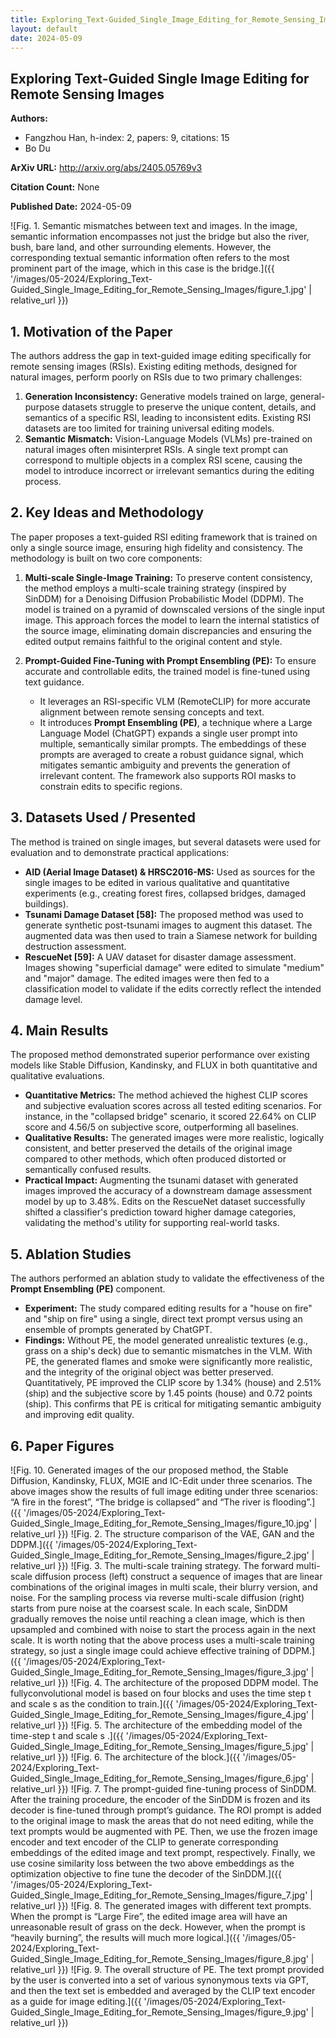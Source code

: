 ```yaml
---
title: Exploring_Text-Guided_Single_Image_Editing_for_Remote_Sensing_Images
layout: default
date: 2024-05-09
---
```

## Exploring Text-Guided Single Image Editing for Remote Sensing Images
**Authors:**
- Fangzhou Han, h-index: 2, papers: 9, citations: 15
- Bo Du

**ArXiv URL:** http://arxiv.org/abs/2405.05769v3

**Citation Count:** None

**Published Date:** 2024-05-09

![Fig. 1. Semantic mismatches between text and images. In the image, semantic information encompasses not just the bridge but also the river, bush, bare land, and other surrounding elements. However, the corresponding textual semantic information often refers to the most prominent part of the image, which in this case is the bridge.]({{ '/images/05-2024/Exploring_Text-Guided_Single_Image_Editing_for_Remote_Sensing_Images/figure_1.jpg' | relative_url }})
## 1. Motivation of the Paper
The authors address the gap in text-guided image editing specifically for remote sensing images (RSIs). Existing editing methods, designed for natural images, perform poorly on RSIs due to two primary challenges:
1.  **Generation Inconsistency:** Generative models trained on large, general-purpose datasets struggle to preserve the unique content, details, and semantics of a specific RSI, leading to inconsistent edits. Existing RSI datasets are too limited for training universal editing models.
2.  **Semantic Mismatch:** Vision-Language Models (VLMs) pre-trained on natural images often misinterpret RSIs. A single text prompt can correspond to multiple objects in a complex RSI scene, causing the model to introduce incorrect or irrelevant semantics during the editing process.

## 2. Key Ideas and Methodology
The paper proposes a text-guided RSI editing framework that is trained on only a single source image, ensuring high fidelity and consistency. The methodology is built on two core components:

1.  **Multi-scale Single-Image Training:** To preserve content consistency, the method employs a multi-scale training strategy (inspired by SinDDM) for a Denoising Diffusion Probabilistic Model (DDPM). The model is trained on a pyramid of downscaled versions of the single input image. This approach forces the model to learn the internal statistics of the source image, eliminating domain discrepancies and ensuring the edited output remains faithful to the original content and style.

2.  **Prompt-Guided Fine-Tuning with Prompt Ensembling (PE):** To ensure accurate and controllable edits, the trained model is fine-tuned using text guidance.
    *   It leverages an RSI-specific VLM (RemoteCLIP) for more accurate alignment between remote sensing concepts and text.
    *   It introduces **Prompt Ensembling (PE)**, a technique where a Large Language Model (ChatGPT) expands a single user prompt into multiple, semantically similar prompts. The embeddings of these prompts are averaged to create a robust guidance signal, which mitigates semantic ambiguity and prevents the generation of irrelevant content. The framework also supports ROI masks to constrain edits to specific regions.

## 3. Datasets Used / Presented
The method is trained on single images, but several datasets were used for evaluation and to demonstrate practical applications:
*   **AID (Aerial Image Dataset) & HRSC2016-MS:** Used as sources for the single images to be edited in various qualitative and quantitative experiments (e.g., creating forest fires, collapsed bridges, damaged buildings).
*   **Tsunami Damage Dataset [58]:** The proposed method was used to generate synthetic post-tsunami images to augment this dataset. The augmented data was then used to train a Siamese network for building destruction assessment.
*   **RescueNet [59]:** A UAV dataset for disaster damage assessment. Images showing "superficial damage" were edited to simulate "medium" and "major" damage. The edited images were then fed to a classification model to validate if the edits correctly reflect the intended damage level.

## 4. Main Results
The proposed method demonstrated superior performance over existing models like Stable Diffusion, Kandinsky, and FLUX in both quantitative and qualitative evaluations.
*   **Quantitative Metrics:** The method achieved the highest CLIP scores and subjective evaluation scores across all tested editing scenarios. For instance, in the "collapsed bridge" scenario, it scored 22.64% on CLIP score and 4.56/5 on subjective score, outperforming all baselines.
*   **Qualitative Results:** The generated images were more realistic, logically consistent, and better preserved the details of the original image compared to other methods, which often produced distorted or semantically confused results.
*   **Practical Impact:** Augmenting the tsunami dataset with generated images improved the accuracy of a downstream damage assessment model by up to 3.48%. Edits on the RescueNet dataset successfully shifted a classifier's prediction toward higher damage categories, validating the method's utility for supporting real-world tasks.

## 5. Ablation Studies
The authors performed an ablation study to validate the effectiveness of the **Prompt Ensembling (PE)** component.
*   **Experiment:** The study compared editing results for a "house on fire" and "ship on fire" using a single, direct text prompt versus using an ensemble of prompts generated by ChatGPT.
*   **Findings:** Without PE, the model generated unrealistic textures (e.g., grass on a ship's deck) due to semantic mismatches in the VLM. With PE, the generated flames and smoke were significantly more realistic, and the integrity of the original object was better preserved. Quantitatively, PE improved the CLIP score by 1.34% (house) and 2.51% (ship) and the subjective score by 1.45 points (house) and 0.72 points (ship). This confirms that PE is critical for mitigating semantic ambiguity and improving edit quality.

## 6. Paper Figures
![Fig. 10. Generated images of the our proposed method, the Stable Diffusion, Kandinsky, FLUX, MGIE and IC-Edit under three scenarios. The above images show the results of full image editing under three scenarios: “A fire in the forest”, “The bridge is collapsed” and “The river is flooding”.]({{ '/images/05-2024/Exploring_Text-Guided_Single_Image_Editing_for_Remote_Sensing_Images/figure_10.jpg' | relative_url }})
![Fig. 2. The structure comparison of the VAE, GAN and the DDPM.]({{ '/images/05-2024/Exploring_Text-Guided_Single_Image_Editing_for_Remote_Sensing_Images/figure_2.jpg' | relative_url }})
![Fig. 3. The multi-scale training strategy. The forward multi-scale diffusion process (left) construct a sequence of images that are linear combinations of the original images in multi scale, their blurry version, and noise. For the sampling process via reverse multi-scale diffusion (right) starts from pure noise at the coarsest scale. In each scale, SinDDM gradually removes the noise until reaching a clean image, which is then upsampled and combined with noise to start the process again in the next scale. It is worth noting that the above process uses a multi-scale training strategy, so just a single image could achieve effective training of DDPM.]({{ '/images/05-2024/Exploring_Text-Guided_Single_Image_Editing_for_Remote_Sensing_Images/figure_3.jpg' | relative_url }})
![Fig. 4. The architecture of the proposed DDPM model. The fullyconvolutional model is based on four blocks and uses the time step t and scale s as the condition to train.]({{ '/images/05-2024/Exploring_Text-Guided_Single_Image_Editing_for_Remote_Sensing_Images/figure_4.jpg' | relative_url }})
![Fig. 5. The architecture of the embedding model of the time-step t and scale s .]({{ '/images/05-2024/Exploring_Text-Guided_Single_Image_Editing_for_Remote_Sensing_Images/figure_5.jpg' | relative_url }})
![Fig. 6. The architecture of the block.]({{ '/images/05-2024/Exploring_Text-Guided_Single_Image_Editing_for_Remote_Sensing_Images/figure_6.jpg' | relative_url }})
![Fig. 7. The prompt-guided fine-tuning process of SinDDM. After the training procedure, the encoder of the SinDDM is frozen and its decoder is fine-tuned through prompt’s guidance. The ROI prompt is added to the original image to mask the areas that do not need editing, while the text prompts would be augmented with PE. Then, we use the frozen image encoder and text encoder of the CLIP to generate corresponding embeddings of the edited image and text prompt, respectively. Finally, we use cosine similarity loss between the two above embeddings as the optimization objective to fine tune the decoder of the SinDDM.]({{ '/images/05-2024/Exploring_Text-Guided_Single_Image_Editing_for_Remote_Sensing_Images/figure_7.jpg' | relative_url }})
![Fig. 8. The generated images with different text prompts. When the prompt is “Large Fire”, the edited image area will have an unreasonable result of grass on the deck. However, when the prompt is “heavily burning”, the results will much more logical.]({{ '/images/05-2024/Exploring_Text-Guided_Single_Image_Editing_for_Remote_Sensing_Images/figure_8.jpg' | relative_url }})
![Fig. 9. The overall structure of PE. The text prompt provided by the user is converted into a set of various synonymous texts via GPT, and then the text set is embedded and averaged by the CLIP text encoder as a guide for image editing.]({{ '/images/05-2024/Exploring_Text-Guided_Single_Image_Editing_for_Remote_Sensing_Images/figure_9.jpg' | relative_url }})
